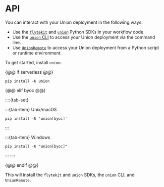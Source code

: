 # API

You can interact with your Union deployment in the following ways:

* Use the [`flytekit`](https://docs.flyte.org/en/latest/api/flytekit/docs_index.html) and [`union`](./sdk/index) Python SDKs in your workflow code.
* Use the [`union` CLI](./union-cli) to access your Union deployment via the command line.
* Use [`UnionRemote`](./union-remote/index) to access your Union deployment from a Python script or runtime environment.

To get started, install `union`:

{@@ if serverless @@}

```
pip install -U union
```

{@@ elif byoc @@}

::::{tab-set}

:::{tab-item} Unix/macOS

```{code-block} shell
pip install -U 'union[byoc]'
```

:::


:::{tab-item} Windows

```{code-block} shell
pip install -U "union[byoc]"
```

:::
::::

{@@ endif @@}

This will install the `flytekit` and `union` SDKs, the `union` CLI, and `UnionRemote`.
